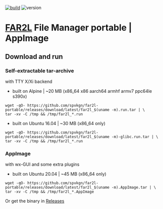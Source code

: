 [![build](https://github.com/spvkgn/far2l-portable/actions/workflows/build.yml/badge.svg)](https://github.com/spvkgn/far2l-portable/actions/workflows/build.yml) ![version](https://img.shields.io/endpoint?url=https://gist.githubusercontent.com/spvkgn/f53cb6c1d56b0eaf40c88d607fc5fef1/raw/far2l-portable.json)
# [FAR2L](https://github.com/elfmz/far2l) File Manager portable | AppImage
## Download and run
### Self-extractable tar-archive
with TTY X/Xi backend
* built on Alpine | ~20 MB (x86_64 x86 aarch64 armhf armv7 ppc64le s390x)
```shell
wget -qO- https://github.com/spvkgn/far2l-portable/releases/download/latest/far2l_$(uname -m).run.tar | \
tar -xv -C /tmp && /tmp/far2l_*.run
```
* built on Ubuntu 16.04 | ~30 MB (x86_64 only)
```shell
wget -qO- https://github.com/spvkgn/far2l-portable/releases/download/latest/far2l_$(uname -m)-glibc.run.tar | \
tar -xv -C /tmp && /tmp/far2l_*.run
```
### AppImage
with wx-GUI and some extra plugins
* built on Ubuntu 20.04 | ~45 MB (x86_64 only)
```shell
wget -qO- https://github.com/spvkgn/far2l-portable/releases/download/latest/far2l_$(uname -m).AppImage.tar | \
tar -xv -C /tmp && /tmp/far2l_*.AppImage
```
Or get the binary in [Releases](https://github.com/spvkgn/far2l-portable/releases)
